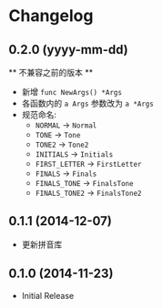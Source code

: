 # Changelog

## 0.2.0 (yyyy-mm-dd)
** 不兼容之前的版本 **

* 新增 ``func NewArgs() *Args``
* 各函数内的 ``a Args`` 参数改为 ``a *Args``
* 规范命名:
    * ``NORMAL`` -> ``Normal``
    * ``TONE`` -> ``Tone``
    * ``TONE2`` -> ``Tone2``
    * ``INITIALS`` -> ``Initials``
    * ``FIRST_LETTER`` -> ``FirstLetter``
    * ``FINALS`` -> ``Finals``
    * ``FINALS_TONE`` -> ``FinalsTone``
    * ``FINALS_TONE2`` -> ``FinalsTone2``

## 0.1.1 (2014-12-07)
* 更新拼音库


## 0.1.0 (2014-11-23)
* Initial Release
